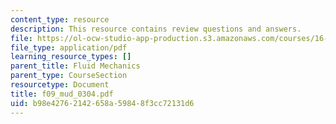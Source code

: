 ```yaml
---
content_type: resource
description: This resource contains review questions and answers.
file: https://ol-ocw-studio-app-production.s3.amazonaws.com/courses/16-01-unified-engineering-i-ii-iii-iv-fall-2005-spring-2006/b98e42762142658a59848f3cc72131d6_f09_mud_0304.pdf
file_type: application/pdf
learning_resource_types: []
parent_title: Fluid Mechanics
parent_type: CourseSection
resourcetype: Document
title: f09_mud_0304.pdf
uid: b98e4276-2142-658a-5984-8f3cc72131d6
---
```


